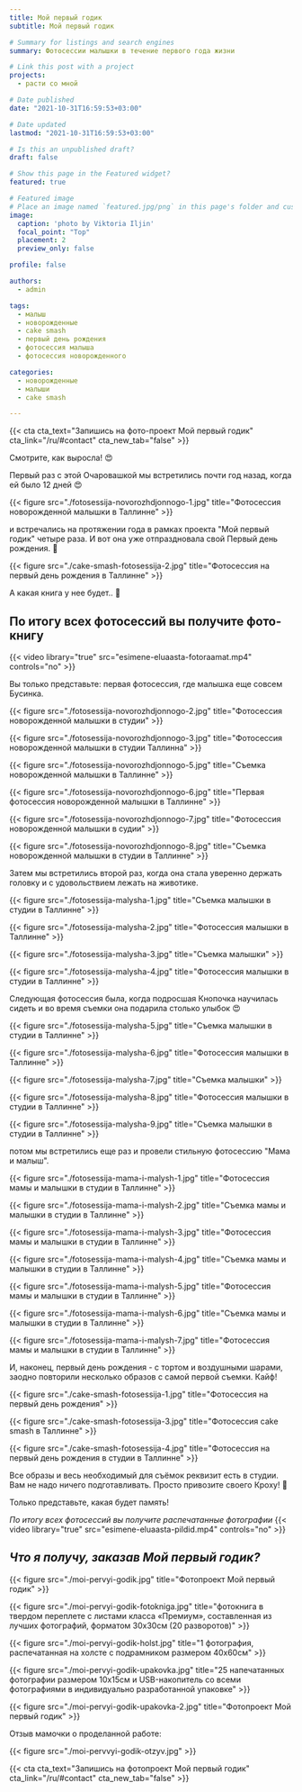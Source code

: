 ```yaml
---
title: Мой первый годик
subtitle: Мой первый годик

# Summary for listings and search engines
summary: Фотосессии малышки в течение первого года жизни

# Link this post with a project
projects:
  - расти со мной

# Date published
date: "2021-10-31T16:59:53+03:00"

# Date updated
lastmod: "2021-10-31T16:59:53+03:00"

# Is this an unpublished draft?
draft: false

# Show this page in the Featured widget?
featured: true

# Featured image
# Place an image named `featured.jpg/png` in this page's folder and customize its options here.
image:
  caption: 'photo by Viktoria Iljin'
  focal_point: "Top"
  placement: 2
  preview_only: false

profile: false

authors:
  - admin

tags:
  - малыш
  - новорожденные
  - cake smash
  - первый день рождения
  - фотосессия малыша
  - фотосессия новорожденного

categories:
  - новорожденные
  - малыши
  - cake smash

---
```

{{< cta cta_text="Запишись на фото-проект Мой первый годик" cta_link="/ru/#contact" cta_new_tab="false" >}}

Смотрите, как выросла! 😍

Первый раз с этой Очаровашкой мы встретились почти год назад, когда ей было 12 дней 😍 

{{< figure src="./fotosessija-novorozhdjonnogo-1.jpg" title="Фотосессия новорожденной малышки в Таллинне" >}}

и встречались на протяжении года в рамках проекта "Мой первый годик" четыре раза. И вот она уже отпраздновала свой Первый день рождения. 🥰 

{{< figure src="./cake-smash-fotosessija-2.jpg" title="Фотосессия на первый день рождения в Таллинне" >}}

А какая книга у нее будет.. 🥰 

## По итогу всех фотосессий вы получите фото-книгу 
{{< video library="true" src="esimene-eluaasta-fotoraamat.mp4" controls="no" >}}

Вы только представьте: первая фотосессия, где малышка еще совсем Бусинка. 

{{< figure src="./fotosessija-novorozhdjonnogo-2.jpg" title="Фотосессия новорожденной малышки в студии" >}}

{{< figure src="./fotosessija-novorozhdjonnogo-3.jpg" title="Фотосессия новорожденной малышки в студии Таллинна" >}}

{{< figure src="./fotosessija-novorozhdjonnogo-5.jpg" title="Съемка новорожденной малышки в Таллинне" >}}

{{< figure src="./fotosessija-novorozhdjonnogo-6.jpg" title="Первая фотосессия новорожденной малышки в Таллинне" >}}

{{< figure src="./fotosessija-novorozhdjonnogo-7.jpg" title="Фотосессия новорожденной малышки в судии" >}}

{{< figure src="./fotosessija-novorozhdjonnogo-8.jpg" title="Съемка новорожденной малышки в студии в Таллинне" >}}

Затем мы встретились второй раз, когда она стала уверенно держать головку и с удовольствием лежать на животике. 

{{< figure src="./fotosessija-malysha-1.jpg" title="Съемка малышки в студии в Таллинне" >}}

{{< figure src="./fotosessija-malysha-2.jpg" title="Фотосессия малышки в Таллинне" >}}

{{< figure src="./fotosessija-malysha-3.jpg" title="Съемка малышки" >}}

{{< figure src="./fotosessija-malysha-4.jpg" title="Фотосессия малышки в студии в Таллинне" >}}

Следующая фотосессия была, когда подросшая Кнопочка научилась сидеть и во время съемки она подарила столько улыбок 😍 

{{< figure src="./fotosessija-malysha-5.jpg" title="Съемка малышки в студии в Таллинне" >}}

{{< figure src="./fotosessija-malysha-6.jpg" title="Фотосессия малышки в Таллинне" >}}

{{< figure src="./fotosessija-malysha-7.jpg" title="Съемка малышки" >}}

{{< figure src="./fotosessija-malysha-8.jpg" title="Фотосессия малышки в студии в Таллинне" >}}

{{< figure src="./fotosessija-malysha-9.jpg" title="Съемка малышки в студии в Таллинне" >}}

потом мы встретились еще раз и провели стильную фотосессию "Мама и малыш". 

{{< figure src="./fotosessija-mama-i-malysh-1.jpg" title="Фотосессия мамы и малышки в студии в Таллинне" >}}

{{< figure src="./fotosessija-mama-i-malysh-2.jpg" title="Съемка мамы и малышки в студии в Таллинне" >}}

{{< figure src="./fotosessija-mama-i-malysh-3.jpg" title="Фотосессия мамы и малышки в студии в Таллинне" >}}

{{< figure src="./fotosessija-mama-i-malysh-4.jpg" title="Съемка мамы и малышки в студии в Таллинне" >}}

{{< figure src="./fotosessija-mama-i-malysh-5.jpg" title="Фотосессия мамы и малышки в студии в Таллинне" >}}

{{< figure src="./fotosessija-mama-i-malysh-6.jpg" title="Съемка мамы и малышки в студии в Таллинне" >}}

{{< figure src="./fotosessija-mama-i-malysh-7.jpg" title="Фотосессия мамы и малышки в студии в Таллинне" >}}

И, наконец, первый день рождения - с тортом и воздушными шарами, заодно повторили несколько образов с самой первой съемки. Кайф! 

{{< figure src="./cake-smash-fotosessija-1.jpg" title="Фотосессия на первый день рождения" >}}

{{< figure src="./cake-smash-fotosessija-3.jpg" title="Фотосессия cake smash в Таллинне" >}}

{{< figure src="./cake-smash-fotosessija-4.jpg" title="Фотосессия на первый день рождения в студии в Таллинне" >}}

Все образы и весь необходимый для съёмок реквизит есть в студии. Вам не надо ничего подготавливать. Просто привозите своего Кроху! 🥰

Только представьте, какая будет память! 

*По итогу всех фотосессий вы получите распечатанные фотографии*
{{< video library="true" src="esimene-eluaasta-pildid.mp4" controls="no" >}}

## *Что я получу, заказав Мой первый годик?*
{{< figure src="./moi-pervyi-godik.jpg" title="Фотопроект Мой первый годик" >}}

{{< figure src="./moi-pervyi-godik-fotokniga.jpg" title="фотокнига в твердом переплете с листами класса «Премиум», составленная из лучших фотографий, форматом 30х30см (20 разворотов)" >}}

{{< figure src="./moi-pervyi-godik-holst.jpg" title="1 фотография, распечатанная на холсте с подрамником размером 40х60см" >}}

{{< figure src="./moi-pervyi-godik-upakovka.jpg" title="25 напечатанных фотографии размером 10х15см и USB-накопитель со всеми фотографиями в индивидуально разработанной упаковке" >}}

{{< figure src="./moi-pervyi-godik-upakovka-2.jpg" title="Фотопроект Мой первый годик" >}}

Отзыв мамочки о проделанной работе:

{{< figure src="./moi-pervvyi-godik-otzyv.jpg" >}}

{{< cta cta_text="Запишись на фотопроект Мой первый годик" cta_link="/ru/#contact" cta_new_tab="false" >}}